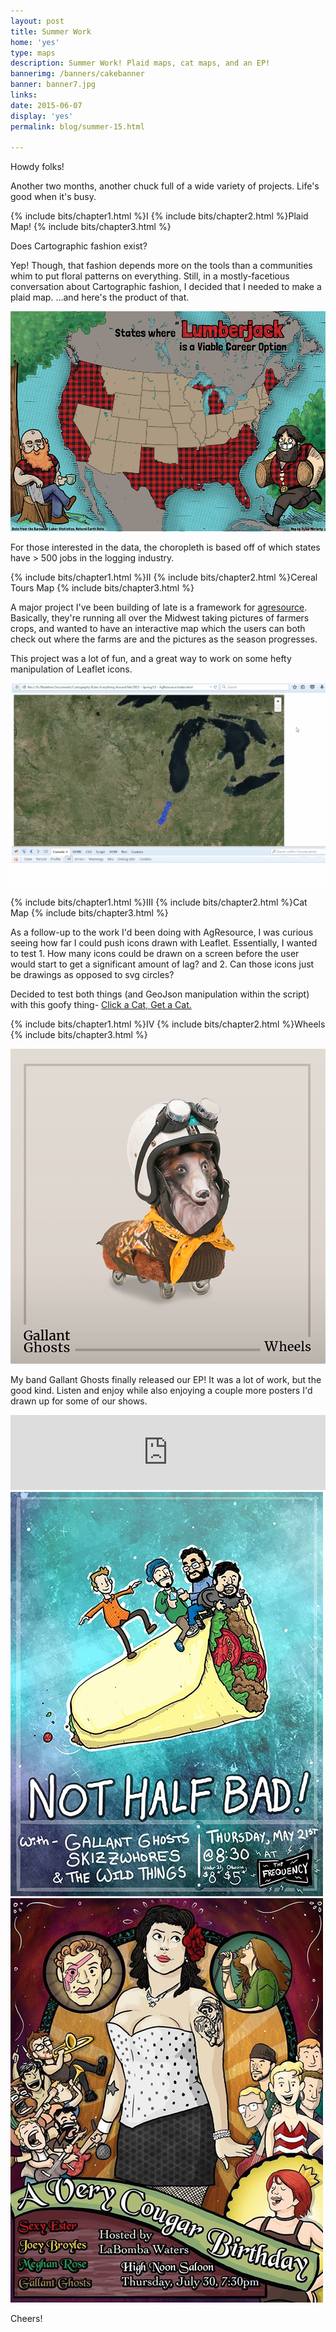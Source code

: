 ```yaml
---
layout: post
title: Summer Work 
home: 'yes'
type: maps
description: Summer Work! Plaid maps, cat maps, and an EP!
bannerimg: /banners/cakebanner
banner: banner7.jpg
links:
date: 2015-06-07
display: 'yes'
permalink: blog/summer-15.html

---
```


Howdy folks!

Another two months, another chuck full of a wide variety of projects. Life's good when it's busy.

{% include bits/chapter1.html %}I
{% include bits/chapter2.html %}Plaid Map!
{% include bits/chapter3.html %}

Does Cartographic fashion exist?

Yep! Though, that fashion depends more on the tools than a communities whim to put floral patterns on everything. Still, in a mostly-facetious conversation about Cartographic fashion, I decided that I needed to make a plaid map. ...and here's the product of that.

<div class="images"><img src="../assets/graphics/blog/smr/lumbermap.png" class="ib"></div>

For those interested in the data, the choropleth is based off of which states have > 500 jobs in the logging industry.

{% include bits/chapter1.html %}II
{% include bits/chapter2.html %}Cereal Tours Map
{% include bits/chapter3.html %}

A major project I've been building of late is a framework for [agresource](http://agresource.com/). Basically, they're running all over the Midwest taking pictures of farmers crops, and wanted to have an interactive map which the users can both check out where the farms are and the pictures as the season progresses.

This project was a lot of fun, and a great way to work on some hefty manipulation of Leaflet icons.

<div class="images"><img src="../assets/graphics/blog/smr/cage.gif" class="ib"></div>

{% include bits/chapter1.html %}III
{% include bits/chapter2.html %}Cat Map
{% include bits/chapter3.html %}

As a follow-up to the work I'd been doing with AgResource, I was curious seeing how far I could push icons drawn with Leaflet. Essentially, I wanted to test 1. How many icons could be drawn on a screen before the user would start to get a significant amount of lag? and 2. Can those icons just be drawings as opposed to svg circles?

Decided to test both things (and GeoJson manipulation within the script) with this goofy thing- <a href="../blog/03-Catmap.html">Click a Cat, Get a Cat.</a>

{% include bits/chapter1.html %}IV
{% include bits/chapter2.html %}Wheels
{% include bits/chapter3.html %}

<div class="images"><img src="../assets/graphics/blog/smr/Wheels.png" class="ib"></div>

My band Gallant Ghosts finally released our EP! It was a lot of work, but the good kind. Listen and enjoy while also enjoying a couple more posters I'd drawn up for some of our shows.

<iframe style="border: 0; width: 100%; height: 120px;" src="https://bandcamp.com/EmbeddedPlayer/album=3973013692/size=large/bgcol=333333/linkcol=2ebd35/tracklist=false/artwork=small/transparent=true/" seamless><a href="http://gallantghosts.bandcamp.com/album/wheels-ep">Wheels EP by Gallant Ghosts</a></iframe>

<div class="images"><img src="../assets/graphics/blog/smr/nhb.jpg"></div>
<div class="images"><img src="../assets/graphics/blog/smr/vcb.jpg"></div>

Cheers!